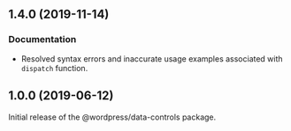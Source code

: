 ## 1.4.0 (2019-11-14)

### Documentation

- Resolved syntax errors and inaccurate usage examples associated with `dispatch` function.

## 1.0.0 (2019-06-12)

Initial release of the @wordpress/data-controls package.
